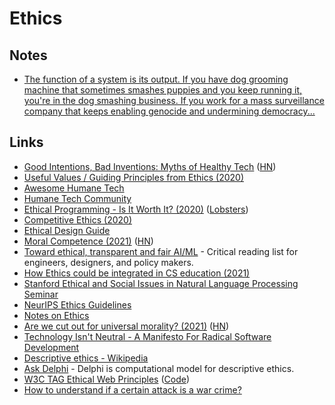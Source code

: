 # Ethics

## Notes

- [The function of a system is its output. If you have dog grooming machine that sometimes smashes puppies and you keep running it, you're in the dog smashing business. If you work for a mass surveillance company that keeps enabling genocide and undermining democracy...](https://twitter.com/jesslynnrose/status/1347170900706263041)

## Links

- [Good Intentions, Bad Inventions: Myths of Healthy Tech](https://datasociety.net/wp-content/uploads/2020/10/Healthy-Tech-Myths-DataSociety-20201007.pdf) ([HN](https://news.ycombinator.com/item?id=24744029))
- [Useful Values / Guiding Principles from Ethics (2020)](https://lowercaseopinions.com/useful-values)
- [Awesome Humane Tech](https://github.com/humanetech-community/awesome-humane-tech)
- [Humane Tech Community](https://community.humanetech.com/)
- [Ethical Programming - Is It Worth It? (2020)](https://pragmaticpineapple.com/ethical-programming-is-it-worth-it/) ([Lobsters](https://lobste.rs/s/lr8mgr/ethical_programming_is_it_worth_it))
- [Competitive Ethics (2020)](https://milan.cvitkovic.net/writing/ethics/)
- [Ethical Design Guide](https://ethicaldesign.guide/)
- [Moral Competence (2021)](https://evanjconrad.com/posts/moral-competence) ([HN](https://news.ycombinator.com/item?id=25648186))
- [Toward ethical, transparent and fair AI/ML](https://github.com/rockita/criticalML) - Critical reading list for engineers, designers, and policy makers.
- [How Ethics could be integrated in CS education (2021)](https://twitter.com/nprandchill/status/1374774492111720449)
- [Stanford Ethical and Social Issues in Natural Language Processing Seminar](https://web.stanford.edu/class/cs384/)
- [NeurIPS Ethics Guidelines](https://neurips.cc/public/EthicsGuidelines)
- [Notes on Ethics](https://paul.copplest.one/knowledge/philosophy/ethics.html)
- [Are we cut out for universal morality? (2021)](https://nautil.us/issue/100/outsiders/are-we-cut-out-for-universal-morality) ([HN](https://news.ycombinator.com/item?id=27336272))
- [Technology Isn't Neutral - A Manifesto For Radical Software Development](http://cryto.net/~joepie91/manifesto.html)
- [Descriptive ethics - Wikipedia](https://en.wikipedia.org/wiki/Descriptive_ethics)
- [Ask Delphi](https://delphi.allenai.org/) - Delphi is computational model for descriptive ethics.
- [W3C TAG Ethical Web Principles](https://w3ctag.github.io/ethical-web-principles/) ([Code](https://github.com/w3ctag/ethical-web-principles))
- [How to understand if a certain attack is a war crime?](https://twitter.com/OPokalchuk/status/1499328463081070594)

